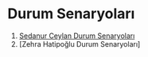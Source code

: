 <h1>Durum Senaryoları</h1>

1. [Sedanur Ceylan Durum Senaryoları](Sedanur_Ceylan_Durum_Senaryoları.pdf "Sedanur Ceylan Durum Senaryoları")
2. [Zehra Hatipoğlu Durum Senaryoları]

